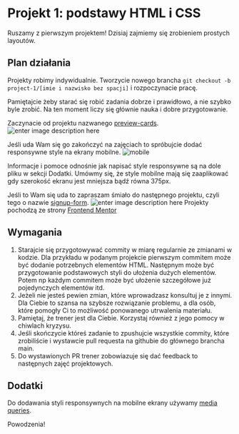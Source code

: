 # Projekt 1: podstawy HTML i CSS

Ruszamy z pierwszym projektem! Dzisiaj zajmiemy się zrobieniem prostych layoutów.


## Plan działania
Projekty robimy indywidualnie. Tworzycie nowego brancha `git checkout -b project-1/[imie i nazwisko bez spacji]` i rozpoczynacie pracę.

Pamiętajcie żeby starać się robić zadania dobrze i prawidłowo, a nie szybko byle zrobić. Na ten moment liczy się głównie nauka i dobre przygotowanie.

Zaczynacie od projektu nazwanego [preview-cards](https://github.com/infoshareacademy/jfddr9-projekt-html-css/tree/main/Project1/preview-cards).
![enter image description here](https://github.com/infoshareacademy/jfddr9-projekt-html-css/blob/main/Project1/preview-cards/design/desktop-design.jpg)

Jeśli uda Wam się go zakończyć na zajęciach to spróbujcie dodać responsywne style na ekrany mobilne.
![mobile](https://github.com/infoshareacademy/jfddr9-projekt-html-css/blob/main/Project1/preview-cards/design/mobile-design.jpg)

Informacje i pomoce odnośnie jak napisać style responsywne są na dole pliku w sekcji Dodatki. Umówmy się, że style mobilne mają się zaaplikować gdy szerokość ekranu jest mniejsza bądź równa 375px.

Jeśli to Wam się uda to zapraszam śmiało do następnego projektu, czyli tego o nazwie [signup-form](https://github.com/infoshareacademy/jfddr9-projekt-html-css/blob/main/Project1/signup-form).
![enter image description here](https://github.com/infoshareacademy/jfddr9-projekt-html-css/blob/main/Project1/signup-form/design/desktop-design.jpg)
Projekty pochodzą ze strony [Frontend Mentor](https://www.frontendmentor.io/challenges)

## Wymagania
1. Starajcie się przygotowywać commity w miarę regularnie ze zmianami w kodzie. Dla przykładu w podanym projekcie pierwszym commitem może być dodanie potrzebnych elementów HTML. Następnym może być przygotowanie podstawowych styli do ułożenia dużych elementów. Potem np każdym commitem może być ułożenie szczegółowe już pojedynczych elementów itd.
2. Jeżeli nie jesteś pewien zmian, które wprowadzasz konsultuj je z innymi. Dla Ciebie to szansa na szybsze rozwiązanie problemu, a dla osób, które pomogły Ci to możliwość ponowanego utrwalenia materiału. 
3. Pamiętaj, że trener jest dla Ciebie. Korzystaj również z jego pomocy w chiwlach kryzysu.
4. Jeśli skończycie któreś zadanie to zpushujcie wszystkie commity, które zrobiliście i wystawcie pull requesta na githubie do głównego brancha main.
5. Do wystawionych PR trener zobowiazuje się dać feedback to następnych zajęć projektowych.

## Dodatki
Do dodawania styli responsywnych na mobilne ekrany używamy [media queries](https://css-tricks.com/a-complete-guide-to-css-media-queries).

Powodzenia!
